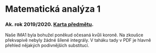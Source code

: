 # Matematická analýza 1
### Ak. rok 2019/2020. [Karta předmětu](https://www.fit.vut.cz/study/course/210315/.cs).

Naše IMA1 byla bohužel poněkud očesaná kvůli koroně. Na zkoušce překvapivě nebyly žádné šílené integrály. V taháku tady v PDF je hlavně přehled nějakých podivnějších substitucí.